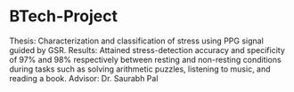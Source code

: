 # BTech-Project
Thesis: Characterization and classification of stress using PPG signal guided by GSR.
Results: Attained stress-detection accuracy and specificity of 97% and 98% respectively between resting and non-resting conditions during tasks such as solving arithmetic puzzles, listening to music, and reading a book.
Advisor: Dr. Saurabh Pal
